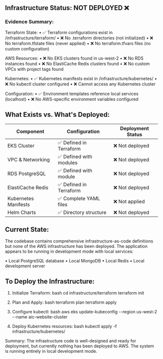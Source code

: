 ## Infrastructure Status: NOT DEPLOYED ❌

### Evidence Summary:

Terraform State:
• ✅ Terraform configurations exist in /infrastructure/terraform/
• ❌ No .terraform directories (not initialized)
• ❌ No terraform.tfstate files (never applied)
• ❌ No terraform.tfvars files (no custom configuration)

AWS Resources:
• ❌ No EKS clusters found in us-west-2
• ❌ No RDS instances found
• ❌ No ElastiCache Redis clusters found
• ❌ No custom VPCs with project tags found

Kubernetes:
• ✅ Kubernetes manifests exist in /infrastructure/kubernetes/
• ❌ No kubectl cluster configured
• ❌ Cannot access any Kubernetes cluster

Configuration:
• ✅ Environment templates reference local services (localhost)
• ❌ No AWS-specific environment variables configured

## What Exists vs. What's Deployed:

| Component | Configuration | Deployment Status |
|-----------|---------------|-------------------|
| EKS Cluster | ✅ Defined in Terraform | ❌ Not deployed |
| VPC & Networking | ✅ Defined with modules | ❌ Not deployed |
| RDS PostgreSQL | ✅ Defined with module | ❌ Not deployed |
| ElastiCache Redis | ✅ Defined in Terraform | ❌ Not deployed |
| Kubernetes Manifests | ✅ Complete YAML files | ❌ Not applied |
| Helm Charts | ✅ Directory structure | ❌ Not deployed |

## Current State:

The codebase contains comprehensive infrastructure-as-code definitions but none of the AWS 
infrastructure has been deployed. The application appears to be running in development mode 
with local services:

• Local PostgreSQL database
• Local MongoDB 
• Local Redis
• Local development server

## To Deploy the Infrastructure:

1. Initialize Terraform:
  bash
   cd infrastructure/terraform
   terraform init
   

2. Plan and Apply:
  bash
   terraform plan
   terraform apply
   

3. Configure kubectl:
  bash
   aws eks update-kubeconfig --region us-west-2 --name aic-website-cluster
   

4. Deploy Kubernetes resources:
  bash
   kubectl apply -f infrastructure/kubernetes/
   

Summary: The infrastructure code is well-designed and ready for deployment, but currently 
nothing has been deployed to AWS. The system is running entirely in local development mode.